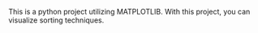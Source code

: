 This is a python project utilizing MATPLOTLIB. With this project, you can visualize sorting techniques.

